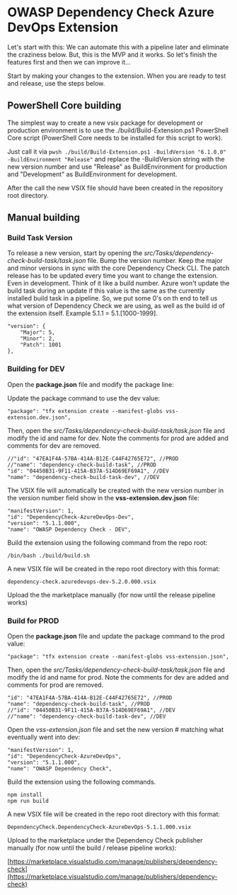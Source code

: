 # OWASP Dependency Check Azure DevOps Extension

Let's start with this: We can automate this with a pipeline later and eliminate the craziness below. But, this is the MVP and it works. So let's finish the features first and then we can improve it...

Start by making your changes to the extension. When you are ready to test and release, use the steps below.

## PowerShell Core building

The simplest way to create a new vsix package for development or production environment is to use the ./build/Build-Extension.ps1 PowerShell Core script (PowerShell Core needs to be installed for this script to work).

Just call it via `pwsh ./build/Build-Extension.ps1 -BuildVersion "6.1.0.0" -BuildEnvironment "Release"` and replace the -BuildVersion string with the new version number and use "Release" as BuildEnvironment for production and "Development" as BuildEnvironment for development.

After the call the new VSIX file should have been created in the repository root directory.

## Manual building

### Build Task Version

To release a new version, start by opening the *src/Tasks/dependency-check-build-task/task.json* file. Bump the version number. Keep the major and minor versions in sync with the core Dependency Check CLI. The patch release has to be updated every time you want to change the extension. Even in development. Think of it like a build number. Azure won't update the build task during an update if this value is the same as the currently installed build task in a pipeline. So, we put some 0's on th end to tell us what version of Dependency Check we are using, as well as the build id of the extension itself. Example 5.1.1 = 5.1.\[1000-1999\].

```
"version": {
    "Major": 5,
    "Minor": 2,
    "Patch": 1001
},
```

### Building for DEV

Open the **package.json** file and modify the package line:

Update the package command to use the dev value:

```
"package": "tfx extension create --manifest-globs vss-extension.dev.json",
```

Then, open the *src/Tasks/dependency-check-build-task/task.json* file and modify the id and name for dev. Note the comments for prod are added and comments for dev are removed.

```
//"id": "47EA1F4A-57BA-414A-B12E-C44F42765E72", //PROD
//"name": "dependency-check-build-task", //PROD
"id": "04450B31-9F11-415A-B37A-514D69EF69A1", //DEV
"name": "dependency-check-build-task-dev", //DEV
```

The VSIX file will automatically be created with the new version number in the version number field show in the **vss-extension.dev.json** file:

```
"manifestVersion": 1,
"id": "DependencyCheck-AzureDevOps-Dev",
"version": "5.1.1.000",
"name": "OWASP Dependency Check - DEV",
```

Build the extension using the following command from the repo root:

```
/bin/bash ./build/build.sh
```

A new VSIX file will be created in the repo root directory with this format:

```
dependency-check.azuredevops-dev-5.2.0.000.vsix
```

Upload the the marketplace manually (for now until the release pipeline works)

### Build for PROD

Open the **package.json** file and update the package command to the prod value:

```
"package": "tfx extension create --manifest-globs vss-extension.json",
```

Then, open the *src/Tasks/dependency-check-build-task/task.json* file and modify the id and name for prod. Note the comments for dev are added and comments for prod are removed.

```
"id": "47EA1F4A-57BA-414A-B12E-C44F42765E72", //PROD
"name": "dependency-check-build-task", //PROD
//"id": "04450B31-9F11-415A-B37A-514D69EF69A1", //DEV
//"name": "dependency-check-build-task-dev", //DEV
```

Open the *vss-extension.json* file and set the new version # matching what eventually went into dev:

```
"manifestVersion": 1,
"id": "DependencyCheck-AzureDevOps",
"version": "5.1.1.000",
"name": "OWASP Dependency Check",
```

Build the extension using the following commands.

```
npm install
npm run build
```

A new VSIX file will be created in the repo root directory with this format:

```
DependencyCheck.DependencyCheck-AzureDevOps-5.1.1.000.vsix
```

Upload to the marketplace under the Dependency Check publisher manually (for now until the build / release pipeline works):

[https://marketplace.visualstudio.com/manage/publishers/dependency-check](https://marketplace.visualstudio.com/manage/publishers/dependency-check)
